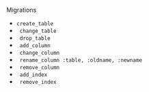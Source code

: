 Migrations

* `create_table`
* ` change_table`
* ` drop_table`
* ` add_column`
* ` change_column`
* ` rename_column :table, :oldname, :newname`
* ` remove_column`
* ` add_index`
* ` remove_index`
